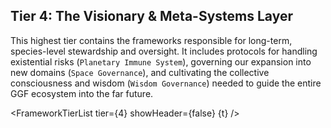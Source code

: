 <script>
  import FrameworkTierList from '$lib/components/FrameworkTierList.svelte';
  export let t;
</script>

## Tier 4: The Visionary & Meta-Systems Layer

This highest tier contains the frameworks responsible for long-term, species-level stewardship and oversight. It includes protocols for handling existential risks (`Planetary Immune System`), governing our expansion into new domains (`Space Governance`), and cultivating the collective consciousness and wisdom (`Wisdom Governance`) needed to guide the entire GGF ecosystem into the far future.

<FrameworkTierList tier={4} showHeader={false} {t} />

